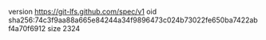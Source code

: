 version https://git-lfs.github.com/spec/v1
oid sha256:74c3f9aa88a665e84244a34f9896473c024b73022fe650ba7422abf4a70f6912
size 2324
